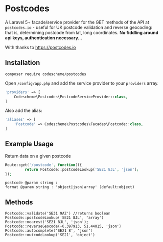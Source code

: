 
# Postcodes

A Laravel 5+ facade/service provider for the GET methods of the API at ```postcodes.io``` - useful for UK postcode validation and reverse geocoding: that is, determining postcode from lat, long coordinates.
**No fiddling around api keys, authentication necessary...**

With thanks to https://postcodes.io


## Installation

```
composer require codescheme/postcodes
```

Open `/config/app.php` and add the service provider to your `providers` array.
```php
'providers' => [
	Codescheme\Postcodes\PostcodeServiceProvider::class,
]
```

Also add the alias:
```php
'aliases' => [
	'Postcode' => Codescheme\Postcodes\Facades\Postcode::class,
]
```

## Example Usage

Return data on a given postcode

```php
Route::get('/postcode', function(){
		 return Postcode::postcodeLookup('SE21 8JL', 'json');
});	
```

```
postcode @param string :
format @param string : 'object|json|array' (default:object)
```

## Methods

```
Postcode::validate('SE31 9AZ') //returns boolean
Postcode::postcodeLookup('SE21 8JL', 'array')
Postcode::nearest('SE21 8JL', 'json');
Postcode::reverseGeocode(-0.397913, 51.44015, 'json')
Postcode::autocomplete('SE21 8', 'json')
Postcode::outcodeLookup('SE21', 'object')
```


